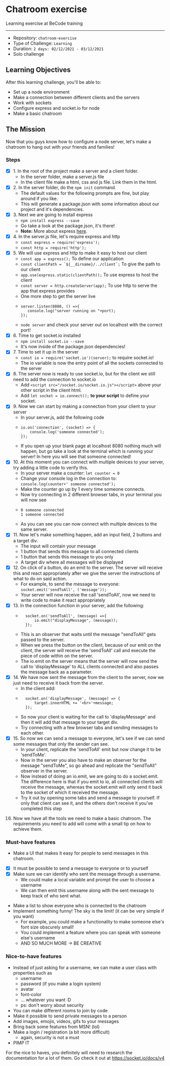 # Chatroom exercise

Learning exercise at BeCode training

***

- Repository: `chatroom-exercise`
- Type of Challenge: `Learning`
- Duration: `2 days: 02/12/2021 - 03/12/2021`
- Solo challenge

## Learning Objectives
After this learning challenge, you'll be able to:
- Set up a node environment
- Make a connection between different clients and the servers
- Work with sockets
- Configure express and socket.io for node
- Make a basic chatroom

## The Mission
Now that you guys know how to configure a node server, let's make a chatroom to hang out with your friends and families!

### Steps

- [x] 1\. In the root of the project make a server and a client folder.
    - In the server folder, make a server.js file
    - In the client file make a html, css and js file. Link them in the html.
- [x] 2\. In the server folder, do the <code>npm init</code> command.
    - The default values for the following prompts are fine, but play around if you like.
    - This will generate a package.json with some information about our project and it's dependencies.
- [x] 3\. Next we are going to install express
    - <code>npm install express --save</code>
    - Go take a look at the package.json, it's there!
    - **Note:** More about express [here](https://www.npmjs.com/package/express).
- [x] 4\. In the server.js file, let's require express and http
    - <code>const express = require('express');</code>
    - <code>const http = require('http');</code>
- [x] 5\. We will use express and http to make it easy to host our client
    - <code>const app = express();</code> To define our application
    - <code>const clientPath = \`${__dirname}/../client\`;</code> To give the path to our client
    - <code>app.use(express.static(clientPath));</code> To use express to host the client
    - <code>const server = http.createServer(app);</code> To use http to serve the app that express provides
    - One more step to get the server live
    - ```
      server.listen(8080, () =>{
         console.log("server running on "+port);
      });
      ```
    - <code>node server</code> and check your server out on localhost with the correct port!
- [x] 6\. Time to get socket.io installed
    - <code>npm install socket.io --save</code>
    - It's now inside of the package.json dependencies!
- [x] 7\. Time to set it up in the server
    - <code>const io = require('socket.io')(server);</code> to require socket.io!
    - The io variable is now the entry point of all the sockets connected to the server
- [x] 8\. The server now is ready to use socket.io, but for the client we still need to add the connection to socket.io
    - Add ```<script src="/socket.io/socket.io.js"></script>``` above your other script in the client html.
    - Add <code>let socket = io.connect();</code> **to your script** to define your socket.
- [x] 9\. Now we can start by making a connection from your client to your server
    - In your server.js, add the following code
    - ```
      io.on('connection', (socket) => {
          console.log('someone connected');
      });
      ```
    - If you open up your blank page at localhost 8080 nothing much will happen, but go take a look at the terminal which is running your server! In here you will see that someone connected!
- [x] 10\. At this moment you can connect with multiple devices to your server, try adding a little code to verify this.
    - In your server make a counter: <code>let counter = 0</code>
    - Change your console log in the connection to: <code>console.log(counter+' someone connected');</code>
    - Make the counter go up by 1 every time someone connects.
    - Now try connecting in 2 different browser tabs, in your terminal you will now see
    - ```
      0 someone connected
      1 someone connected
      ```
    - As you can see you can now connect with multiple devices to the same server.
- [x] 11\. Now let's make something happen, add an input field, 2 buttons and a target div.
    - The input will contain your message
    - 1 button that sends this message to all connected clients
    - 1 button that sends this message to you only
    - A target div where all messages will be displayed
- [x] 12\. On click of a button, do an emit to the server. The server will receive this and react appropriately after we give the server the instructions of what to do on said action.
    - For example, to send the message to everyone: <code>socket.emit('sendToAll', ('message'));</code>
    - Your server will now receive the call 'sendToAll', now we need to write code to make it react appropriately
- [x] 13\. In the connection function in your server, add the following:
    - ```
        socket.on('sendToAll', (message) =>{
            io.emit("displayMessage", (message));
        });
      ```
    - This is an observer that waits until the message "sendToAll" gets passed to the server.
    - When we press the button on the client, because of our emit on the client, the server will receive the 'sendToAll' call and execute the piece of code within on the server.
    - The io.emit on the server means that the server will now send the call to 'displayMessage' to ALL clients connected and also passes the message back as a parameter.
- [x] 14\. We have now sent the message from the client to the server, now we just need to receive it back from the server.
    - In the client add:
    - ```
        socket.on('displayMessage', (message) => {
            target.innerHTML += '<br>'+message;
        });
      ```
    - So now your client is waiting for the call to 'displayMessage' and then it will add that message to your target div.
    - Try connecting with a few browser tabs and sending messages to each other.
- [x] 15\. So now we can send a message to everyone, let's see if we can send some messages that only the sender can see.
    - In your client, replicate the 'sendToAll' emit but now change it to be 'sendToMe'.
    - Now in the server you also have to make an observer for the message "sendToMe", so go ahead and replicate the "sendToAll" observer in the server.
    - Now instead of doing an io.emit, we are going to do a socket.emit. The difference here is that if you emit to io, all connected clients will receive the message, whereas the socket.emit will only send it back to the socket of which it received the message.
    - Try it out by opening some tabs and send a message to yourself. If only that client can see it, and the others don't receive it you've completed this step
16. Now we have all the tools we need to make a basic chatroom. The requirements you need to add will come with a small tip on how to achieve them.

### Must-have features

- Make a UI that makes it easy for people to send messages in this chatroom.
 - [x] It must be possible to send a message to everyone or to yourself
 - [x] Make sure we can identify who sent the message through a username.
    - We could make a local variable and prompt the user to choose a username
    - We can then emit this username along with the sent message to keep track of who sent what.
- Make a list to show everyone who is connected to the chatroom
- Implement something funny! The sky is the limit! (it can be very simple if you want)
    - For example, you could make a functionality to make someone else's font size obscurely small!
    - You could implement a feature where you can speak with someone else's username
    - AND SO MUCH MORE -> BE CREATIVE

### Nice-to-have features

- Instead of just asking for a username, we can make a user class with properties such as
    - username
    - password (if you make a login system)
    - avatar
    - font-color
    - ... whatever you want :D
    - ps: don't worry about security
- You can make different rooms to join by code
- Make it possible to send private messages to a person
- Add images, emojis, videos, gifs to your messages
- Bring back some features from MSN! (lol)
- Make a login / registration (a bit more difficult)
    - again, security is not a must
- PIMP IT

For the nice to haves, you definitely will need to research the documentation for a lot of them.
Go check it out at https://socket.io/docs/v4

